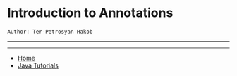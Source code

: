 # Introduction to Annotations

```
Author: Ter-Petrosyan Hakob
```

---

---

- [Home](./../../README.md)
- [Java Tutorials](./../tutorials.md)